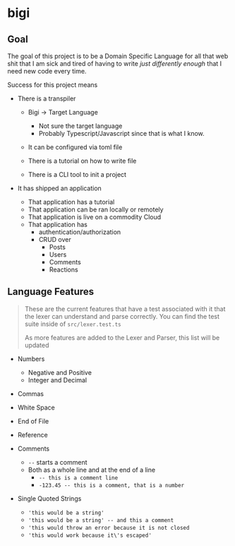 # bigi

## Goal

The goal of this project is to be a Domain Specific Language for all that
web shit that I am sick and tired of having to write _just differently enough_
that I need new code every time.

Success for this project means

- There is a transpiler

  - Bigi -> Target Language

    - Not sure the target language
    - Probably Typescript/Javascript since
      that is what I know.

  - It can be configured via toml file
  - There is a tutorial on how to write file
  - There is a CLI tool to init a project

- It has shipped an application
  - That application has a tutorial
  - That application can be ran locally or remotely
  - That application is live on a commodity Cloud
  - That application has
    - authentication/authorization
    - CRUD over
      - Posts
      - Users
      - Comments
      - Reactions

## Language Features

> These are the current features that have a test associated with
> it that the lexer can understand and parse correctly. You can find
> the test suite inside of `src/lexer.test.ts`
>
> As more features are added to the Lexer and Parser, this list will
> be updated

- Numbers

  - Negative and Positive
  - Integer and Decimal

- Commas
- White Space
- End of File
- Reference
- Comments
  - `--` starts a comment
  - Both as a whole line and at the end of a line
    - `-- this is a comment line`
    - `-123.45 -- this is a comment, that is a number`
- Single Quoted Strings
  - `'this would be a string'`
  - `'this would be a string' -- and this a comment`
  - `'this would throw an error because it is not closed`
  - `'this would work because it\'s escaped'`
